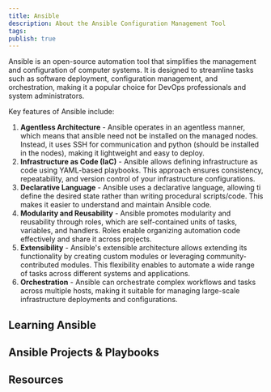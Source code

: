 ```yaml
---
title: Ansible
description: About the Ansible Configuration Management Tool
tags: 
publish: true
---
```

  
Ansible is an open-source automation tool that simplifies the management and configuration of computer systems. It is designed to streamline tasks such as software deployment, configuration management, and orchestration, making it a popular choice for DevOps professionals and system administrators.

Key features of Ansible include:
1. **Agentless Architecture** - Ansible operates in an agentless manner, which means that ansible need not be installed on the managed nodes. Instead, it uses SSH for communication and python (should be installed in the nodes), making it lightweight and easy to deploy.
2. **Infrastructure as Code (IaC)** - Ansible allows defining infrastructure as code using YAML-based playbooks. This approach ensures consistency, repeatability, and version control of your infrastructure configurations.
3. **Declarative Language** - Ansible uses a declarative language, allowing ti define the desired state rather than writing procedural scripts/code. This makes it easier to understand and maintain Ansible code.
4. **Modularity and Reusability** - Ansible promotes modularity and reusability through roles, which are self-contained units of tasks, variables, and handlers. Roles enable organizing automation code effectively and share it across projects.
5. **Extensibility** - Ansible's extensible architecture allows extending its functionality by creating custom modules or leveraging community-contributed modules. This flexibility enables to automate a wide range of tasks across different systems and applications.
6. **Orchestration** - Ansible can orchestrate complex workflows and tasks across multiple hosts, making it suitable for managing large-scale infrastructure deployments and configurations.

## Learning Ansible


## Ansible Projects & Playbooks


## Resources
